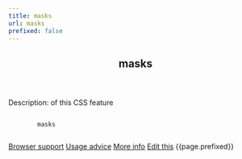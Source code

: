 ```yaml
---
title: masks
url: masks
prefixed: false
---
```


<article id="masks" class="feature prefix-{{page.prefixed}}">
	<header class="feature__header">
		<h2>masks</h2>
	</header>
	<p class="feature__description">
		Description: of this CSS feature
	</p>
	<pre class="feature__code"><code>
		masks
	</code></pre>
	<footer class="feature__footer">
		<a href="http://caniuse.com/masks">Browser support</a> 
		<a href="http://html5please.com/#masks">Usage advice</a> 
		<a href="http://www.css3files.com/masks">More info</a> 
		<a href="https://github.com/davidhund/shouldiprefix/blob/ghpages/_posts/{{page.title}}.md">Edit this</a> 
		<span class="feature__prefix">{{page.prefixed}}</span>
	</footer>
</article>
